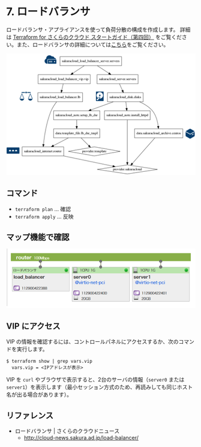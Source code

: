 # 7. ロードバランサ

ロードバランサ・アプライアンスを使って負荷分散の構成を作成します。
詳細は [Terraform for さくらのクラウド スタートガイド（第四回）](http://knowledge.sakura.ad.jp/knowledge/8248/) をご覧ください。また、ロードバランサの詳細については[こちら](http://cloud-news.sakura.ad.jp/load-balancer/)をご覧ください。

![step7](../static/images/graph-step7.png)

## コマンド

* `terraform plan` … 確認
* `terraform apply` … 反映

## マップ機能で確認

![step7](../static/images/map-step7.png)


## VIP にアクセス

VIP の情報を確認するには、コントロールパネルにアクセスするか、次のコマンドを実行します。

```
$ terraform show | grep vars.vip
  vars.vip = <IPアドレスが表示>
```

VIP を `curl` やブラウザで表示すると、2台のサーバの情報（`server0` または `server1`）を表示します（最小セッション方式のため、再読みしても同じホスト名が出る場合があります）。


## リファレンス

* ロードバランサ | さくらのクラウドニュース
  * http://cloud-news.sakura.ad.jp/load-balancer/
